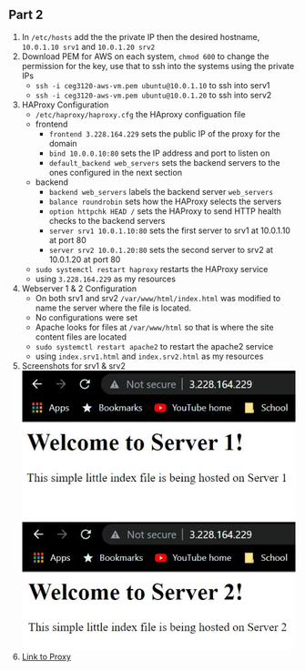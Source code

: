 ## Part 2 

1. In `/etc/hosts` add the the private IP then the desired hostname, `10.0.1.10 srv1` and `10.0.1.20 srv2`
2. Download PEM for AWS on each system, `chmod 600` to change the permission for the key, use that to ssh into the systems using the private IPs
    - `ssh -i ceg3120-aws-vm.pem ubuntu@10.0.1.10` to ssh into serv1
	- `ssh -i ceg3120-aws-vm.pem ubuntu@10.0.1.20` to ssh into serv2
3. HAProxy Configuration
	- `/etc/haproxy/haproxy.cfg` the HAproxy configuation file
	- frontend
		- `frontend 3.228.164.229` sets the public IP of the proxy for the domain
		- `bind 10.0.0.10:80` sets the IP address and port to listen on
		- `default_backend web_servers` sets the backend servers to the ones configured in the next section
	- backend
		- `backend web_servers` labels the backend server `web_servers`
		- `balance roundrobin` sets how the HAProxy selects the servers
		- `option httpchk HEAD /` sets the HAProxy to send HTTP health checks to the backend servers
		- `server srv1 10.0.1.10:80` sets the first server to srv1 at 10.0.1.10 at port 80
		- `server srv2 10.0.1.20:80` sets the second server to srv2 at 10.0.1.20 at port 80
    - `sudo systemctl restart haproxy` restarts the HAProxy service
    - using `3.228.164.229` as my resources
4. Webserver 1 & 2 Configuration
    - On both srv1 and srv2 `/var/www/html/index.html` was modified to name the server where the file is located.
    - No configurations were set
    - Apache looks for files at `/var/www/html` so that is where the site content files are located
    - `sudo systemctl restart apache2` to restart the apache2 service
    - using `index.srv1.html` and `index.srv2.html` as my resources
5. Screenshots for srv1 & srv2
    ![server 1](https://github.com/WSU-kduncan/ceg3120-cybersmith-22/blob/d456124bee60da900fcd1d4f0f49180695886fd7/Projects/Project4/images/srv1.JPG)
    ![server 2](https://github.com/WSU-kduncan/ceg3120-cybersmith-22/blob/d456124bee60da900fcd1d4f0f49180695886fd7/Projects/Project4/images/srv2.JPG)
6. [Link to Proxy](http://3.228.164.229)
